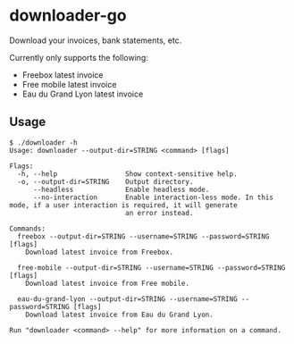 # downloader-go

Download your invoices, bank statements, etc.

Currently only supports the following:
* Freebox latest invoice
* Free mobile latest invoice
* Eau du Grand Lyon latest invoice

## Usage

```console
$ ./downloader -h
Usage: downloader --output-dir=STRING <command> [flags]

Flags:
  -h, --help                 Show context-sensitive help.
  -o, --output-dir=STRING    Output directory.
      --headless             Enable headless mode.
      --no-interaction       Enable interaction-less mode. In this mode, if a user interaction is required, it will generate
                             an error instead.

Commands:
  freebox --output-dir=STRING --username=STRING --password=STRING [flags]
    Download latest invoice from Freebox.

  free-mobile --output-dir=STRING --username=STRING --password=STRING [flags]
    Download latest invoice from Free mobile.

  eau-du-grand-lyon --output-dir=STRING --username=STRING --password=STRING [flags]
    Download latest invoice from Eau du Grand Lyon.

Run "downloader <command> --help" for more information on a command.
```